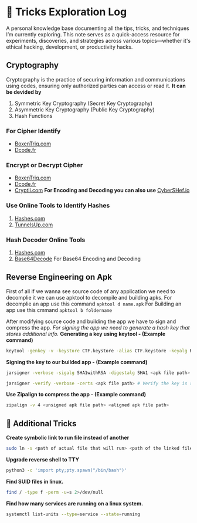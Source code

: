 # 🎯 Tricks Exploration Log
A personal knowledge base documenting all the tips, tricks, and techniques I’m currently exploring. This note serves as a quick-access resource for experiments, discoveries, and strategies across various topics—whether it's ethical hacking, development, or productivity hacks.

## Cryptography
Cryptography is the practice of securing information and communications using codes, ensuring only authorized parties can access or read it. 
**It can be devided by**
1. Symmetric Key Cryptography (Secret Key Cryptography)
2. Asymmetric Key Cryptography (Public Key Cryptography)
3. Hash Functions

### For Cipher Identify
- [BoxenTriq.com](https://www.boxentriq.com/code-breaking/cipher-identifier)
- [Dcode.fr](https://www.dcode.fr/cipher-identifier)

### Encrypt or Decrypt Cipher
- [BoxenTriq.com](https://www.boxentriq.com/code-breaking/caesar-cipher)
- [Dcode.fr](https://www.dcode.fr/cipher-identifier)
- [Cryptii.com](https://cryptii.com/pipes/caesar-cipher)
**For Encoding and Decoding you can also use** [CyberSHef.io](https://cyberchef.io/)

### Use Online Tools to Identify Hashes
1. [Hashes.com](https://hashes.com/en/tools/hash_identifier)
2. [TunnelsUp.com](https://www.tunnelsup.com/hash-analyzer/)

### Hash Decoder Online Tools
1. [Hashes.com](https://hashes.com/en/decrypt/hash)
2. [Base64Decode](https://www.base64decode.org/) For Base64 Encoding and Decoding

## Reverse Engineering on Apk
First of all if we wanna see source code of any application we need to decomplie it we can use apktool to decompile and building apks.
For decomplie an app use this command `apktool d name.apk`
For Building an app use this cmmand `apktool b foldername`

After modifying source code and building the app we have to sign and compress the app. 
*For signing the app we need to generate a hash key that stores additional info.*
**Generating a key using keytool - (Example command)**
```bash
keytool -genkey -v -keystore CTF.keystore -alias CTF.keystore -keyalg RSA -keysize 2048 -validity 10000
```
**Signing the key to our builded app - (Example command)**
```bash
jarsigner -verbose -sigalg SHA1withRSA -digestalg SHA1 <apk file path> CTF_keystore

jarsigner -verify -verbose -certs <apk file path> # Verify the key is signed or not
```
**Use Zipalign to compress the app - (Example command)**
```bash
zipalign -v 4 <unsigned apk file path> <aligned apk file path>
```

## 🫠 Additional Tricks
**Create symbolic link to run file instead of another**
```bash
sudo ln -s <path of actual file that will run> <path of the linked file>
```
**Upgrade reverse shell to TTY**
```bash
python3 -c 'import pty;pty.spawn("/bin/bash")'
```
**Find SUID files in linux.**
```bash
find / -type f -perm -u=s 2>/dev/null
```
**Find how many services are running on a linux system.**
```bash
systemctl list-units --type=service --state=running
```
